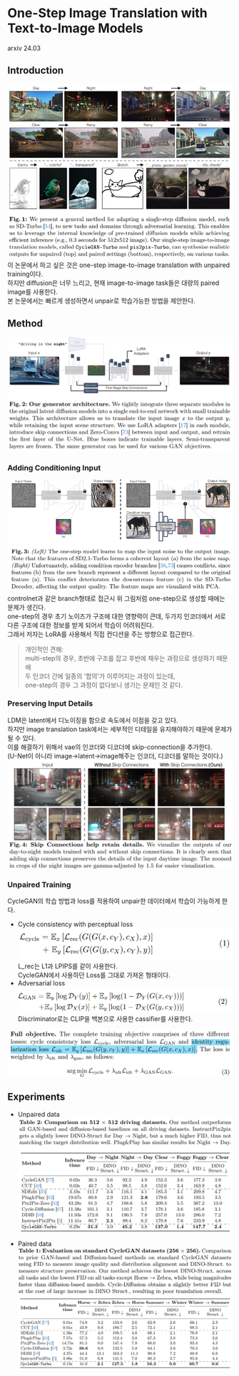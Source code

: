 One-Step Image Translation with Text-to-Image Models
===
arxiv 24.03

## Introduction
![alt text](image.png)  
이 논문에서 하고 싶은 것은 one-step image-to-image translation with unpaired training이다.  
하지만 diffusion은 너무 느리고, 현재 image-to-image task들은 대량의 paired image를 사용한다.  
본 논문에서는 빠르게 생성하면서 unpair로 학습가능한 방법을 제안한다.

## Method
![alt text](image-5.png)
### Adding Conditioning Input
![alt text](image-1.png)  
controlnet과 같은 branch형태로 접근시 위 그림처럼 one-step으로 생성할 때에는 문제가 생긴다.  
one-step의 경우 초기 노이즈가 구조에 대한 영향력이 큰데, 두가지 인코더에서 서로 다른 구조에 대한 정보를 받게 되어서 학습이 어려워진다.  
그래서 저자는 LoRA를 사용해서 직접 컨디션을 주는 방향으로 접근한다.  
> 개인적인 견해:  
multi-step의 경우, 초반에 구조를 잡고 후반에 채우는 과정으로 생성하기 때문에  
두 인코더 간에 일종의 '합의'가 이루어지는 과정이 있는데,  
one-step의 경우 그 과정이 없다보니 생기는 문제인 것 같다.

### Preserving Input Details
LDM은 latent에서 디노이징을 함으로 속도에서 이점을 갖고 있다.  
하지만 image translation task에서는 세부적인 디테일을 유지해야하기 때문에 문제가 될 수 있다.  
이를 해결하기 위해서 vae의 인코더와 디코더에 skip-connection을 추가한다.  
(U-Net이 아니라 image->latent->image해주는 인코더, 디코더를 말하는 것이다.)  
![alt text](image-2.png)  

### Unpaired Training
CycleGAN의 학습 방법과 loss를 적용하여 unpair한 데이터에서 학습이 가능하게 한다.  
* Cycle consistency with perceptual loss
    ![alt text](image-3.png)  
    L_rec는 L1과 LPIPS를 같이 사용한다.  
    CycleGAN에서 사용하던 Loss를 그대로 가져온 형태이다.
* Adversarial loss
    ![alt text](image-4.png)  
    Discriminator로는 CLIP을 백본으로 사용한 cassifier를 사용한다.

![alt text](image-6.png)  

## Experiments
* Unpaired data  
    ![alt text](image-7.png)

* Paired data
    ![alt text](image-8.png)